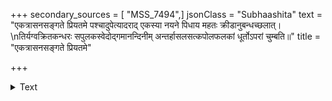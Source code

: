 +++
secondary_sources = [ "MSS_7494",]
jsonClass = "Subhaashita"
text = "एकत्रासनसङ्गते प्रियतमे पश्चादुपेत्यादराद् एकस्या नयने पिधाय महतः क्रीडानुबन्धच्छलात्।  \nतिर्यग्वक्रितकन्धरः सपुलकस्वेदोद्गमानन्दिनीम् अन्तर्हासलसत्कपोलफलकां धूर्तोऽपरां चुम्बति॥"
title = "एकत्रासनसङ्गते प्रियतमे"

+++

<details><summary>Text</summary>

एकत्रासनसङ्गते प्रियतमे पश्चादुपेत्यादराद् एकस्या नयने पिधाय महतः क्रीडानुबन्धच्छलात्।  
तिर्यग्वक्रितकन्धरः सपुलकस्वेदोद्गमानन्दिनीम् अन्तर्हासलसत्कपोलफलकां धूर्तोऽपरां चुम्बति॥
</details>
